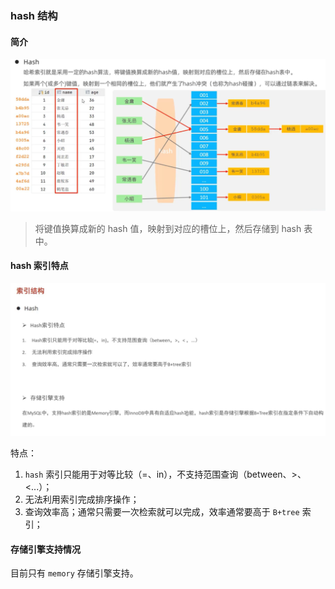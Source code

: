 ### hash 结构
#### 简介
![](./imgs/hash-intro.png)

> 将键值换算成新的 hash 值，映射到对应的槽位上，然后存储到 hash 表中。
#### hash 索引特点
![](./imgs/hash.png)

特点：
1. `hash` 索引只能用于对等比较（=、in），不支持范围查询（between、>、<...）；
2. 无法利用索引完成排序操作；
3. 查询效率高；通常只需要一次检索就可以完成，效率通常要高于 `B+tree` 索引；

#### 存储引擎支持情况
目前只有 `memory` 存储引擎支持。